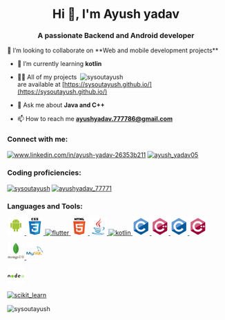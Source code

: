 <h1 align="center">Hi 👋, I'm Ayush yadav</h1>
<h3 align="center">A passionate Backend and Android developer</h3>
 👯 I’m looking to collaborate on **Web and mobile development projects** 

- 🌱 I’m currently learning **kotlin**
  <p><img align="right" src="https://user-images.githubusercontent.com/83113106/120955149-5fa65b80-c76e-11eb-8e15-bfa3876220e4.gif" alt="sysoutayush" width="335" /></p>
                                        
- 👨‍💻 All of my projects are available at [https://sysoutayush.github.io/](https://sysoutayush.github.io/)   

- 💬 Ask me about **Java and C++**

- 📫 How to reach me **ayushyadav.777786@gmail.com**

<h3 align="left">Connect with me:</h3>
<p align="left">
<a href="https://linkedin.com/in/yadav-ayush-07" target="blank"><img align="center" src="https://raw.githubusercontent.com/rahuldkjain/github-profile-readme-generator/master/src/images/icons/Social/linked-in-alt.svg" alt="www.linkedin.com/in/ayush-yadav-26353b211" height="30" width="40" /></a>
<a href="https://instagram.com/ayush_yadav05" target="blank"><img align="center" src="https://raw.githubusercontent.com/rahuldkjain/github-profile-readme-generator/master/src/images/icons/Social/instagram.svg" alt="ayush_yadav05" height="30" width="40" /></a>
 </p>
 
<h3 align="left">Coding proficiencies:</h3>
<p align="left">
 <a href="https://www.codechef.com/users/sysoutayush" target="blank"><img align="center" src="https://cdn.jsdelivr.net/npm/simple-icons@3.1.0/icons/codechef.svg" alt="sysoutayush" height="30" width="40" /></a>
<a href="https://www.hackerrank.com/ayushyadav_77771" target="blank"><img align="center" src="https://raw.githubusercontent.com/rahuldkjain/github-profile-readme-generator/master/src/images/icons/Social/hackerrank.svg" alt="ayushyadav_77771" height="30" width="40" /></a>
</p>


<h3 align="left">Languages and Tools:</h3>
<p align="left"> <a href="https://developer.android.com" target="_blank"> <img src="https://raw.githubusercontent.com/devicons/devicon/master/icons/android/android-original-wordmark.svg" alt="android" width="40" height="40"/> </a>
 <a href="https://www.w3schools.com/css/" target="_blank"> <img src="https://raw.githubusercontent.com/devicons/devicon/master/icons/css3/css3-original-wordmark.svg" alt="css3" width="40" height="40"/> </a>
 <a href="https://flutter.dev" target="_blank"> <img src="https://www.vectorlogo.zone/logos/flutterio/flutterio-icon.svg" alt="flutter" width="40" height="40"/> </a> <a href="https://www.w3.org/html/" target="_blank"> <img src="https://raw.githubusercontent.com/devicons/devicon/master/icons/html5/html5-original-wordmark.svg" alt="html5" width="40" height="40"/> </a>
 <a href="https://www.java.com" target="_blank"> <img src="https://raw.githubusercontent.com/devicons/devicon/master/icons/java/java-original.svg" alt="java" width="40" height="40"/> </a>
 <a href="https://kotlinlang.org" target="_blank"> <img src="https://www.vectorlogo.zone/logos/kotlinlang/kotlinlang-icon.svg" alt="kotlin" width="40" height="40"/> </a>
 <a href="https://www.cprogramming.com/" target="_blank"> <img src="https://raw.githubusercontent.com/devicons/devicon/master/icons/c/c-original.svg" alt="c" width="40" height="40"/> </a> 
 <a href="https://www.w3schools.com/cpp/" target="_blank"> <img src="https://raw.githubusercontent.com/devicons/devicon/master/icons/cplusplus/cplusplus-original.svg" alt="cplusplus" width="40" height="40"/> </a><a href="https://www.cprogramming.com/" target="_blank"> <img src="https://raw.githubusercontent.com/devicons/devicon/master/icons/c/c-original.svg" alt="c" width="40" height="40"/> </a> 
 <a href="https://www.w3schools.com/cpp/" target="_blank"> <img src="https://raw.githubusercontent.com/devicons/devicon/master/icons/cplusplus/cplusplus-original.svg" alt="cplusplus" width="40" height="40"/> </a>

 <a href="https://www.mongodb.com/" target="_blank"> <img src="https://raw.githubusercontent.com/devicons/devicon/master/icons/mongodb/mongodb-original-wordmark.svg" alt="mongodb" width="40" height="40"/> </a> <a href="https://www.mysql.com/" target="_blank"> <img src="https://raw.githubusercontent.com/devicons/devicon/master/icons/mysql/mysql-original-wordmark.svg" alt="mysql" width="40" height="40"/> </a>

 <a href="https://nodejs.org" target="_blank"> <img src="https://raw.githubusercontent.com/devicons/devicon/master/icons/nodejs/nodejs-original-wordmark.svg" alt="nodejs" width="40" height="40"/>
 </a>
 
 <a href="https://scikit-learn.org/" target="_blank"> <img src="https://upload.wikimedia.org/wikipedia/commons/0/05/Scikit_learn_logo_small.svg" alt="scikit_learn" width="40" height="40"/> </a> </p>

<p><img align="center" src="https://github-readme-stats.vercel.app/api/top-langs?username=sysoutayush&show_icons=true&locale=en&layout=compact" alt="sysoutayush" /></p>



<!---
sysoutayush/sysoutsh is a ✨ special ✨ repository because its `README.md` (this file) appears on your GitHub profile.
You can click the Preview link to take a look at your changes.
--->
